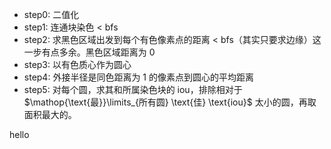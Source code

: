 * step0: 二值化
* step1: 连通块染色 < bfs
* step2: 求黑色区域出发到每个有色像素点的距离 < bfs（其实只要求边缘）这一步有点多余。黑色区域距离为 $0$
* step3: 以有色质心作为圆心
* step4: 外接半径是同色距离为 1 的像素点到圆心的平均距离
* step5: 对每个圆，求其和所属染色块的 iou，排除相对于 $\mathop{\text{最}}\limits_{所有圆} \text{佳} \text{iou}$ 太小的圆，再取面积最大的。

$\text{hello}$
